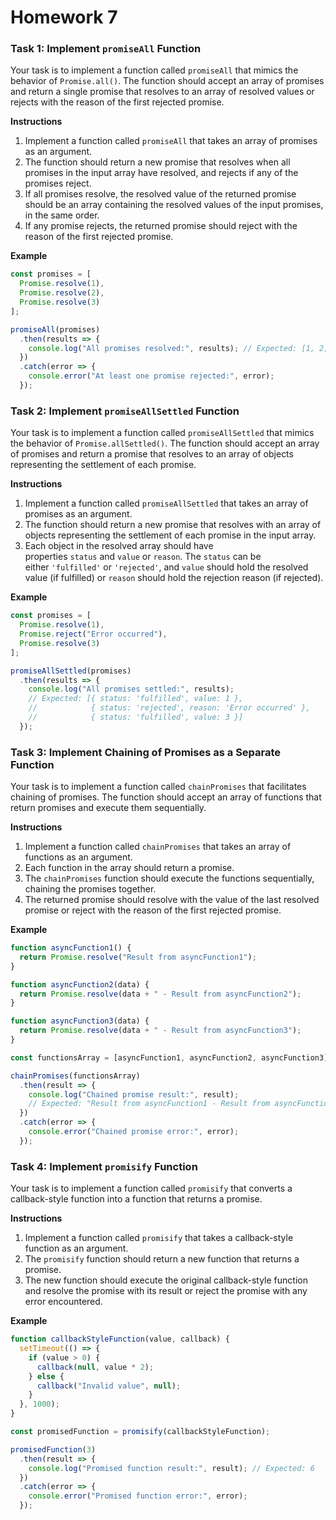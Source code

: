 # Homework 7

### **Task 1: Implement `promiseAll` Function**

Your task is to implement a function called `promiseAll` that mimics the behavior of `Promise.all()`. The function should accept an array of promises and return a single promise that resolves to an array of resolved values or rejects with the reason of the first rejected promise.

**Instructions**

1. Implement a function called `promiseAll` that takes an array of promises as an argument.
2. The function should return a new promise that resolves when all promises in the input array have resolved, and rejects if any of the promises reject.
3. If all promises resolve, the resolved value of the returned promise should be an array containing the resolved values of the input promises, in the same order.
4. If any promise rejects, the returned promise should reject with the reason of the first rejected promise.

**Example**

```jsx
const promises = [
  Promise.resolve(1),
  Promise.resolve(2),
  Promise.resolve(3)
];

promiseAll(promises)
  .then(results => {
    console.log("All promises resolved:", results); // Expected: [1, 2, 3]
  })
  .catch(error => {
    console.error("At least one promise rejected:", error);
  });
```

### **Task 2: Implement `promiseAllSettled` Function**

Your task is to implement a function called `promiseAllSettled` that mimics the behavior of `Promise.allSettled()`. The function should accept an array of promises and return a promise that resolves to an array of objects representing the settlement of each promise.

**Instructions**

1. Implement a function called `promiseAllSettled` that takes an array of promises as an argument.
2. The function should return a new promise that resolves with an array of objects representing the settlement of each promise in the input array.
3. Each object in the resolved array should have properties `status` and `value` or `reason`. The `status` can be either `'fulfilled'` or `'rejected'`, and `value` should hold the resolved value (if fulfilled) or `reason` should hold the rejection reason (if rejected).

**Example**

```jsx
const promises = [
  Promise.resolve(1),
  Promise.reject("Error occurred"),
  Promise.resolve(3)
];

promiseAllSettled(promises)
  .then(results => {
    console.log("All promises settled:", results);
    // Expected: [{ status: 'fulfilled', value: 1 },
    //            { status: 'rejected', reason: 'Error occurred' },
    //            { status: 'fulfilled', value: 3 }]
  });
```

### **Task 3: Implement Chaining of Promises as a Separate Function**

Your task is to implement a function called `chainPromises` that facilitates chaining of promises. The function should accept an array of functions that return promises and execute them sequentially.

**Instructions**

1. Implement a function called `chainPromises` that takes an array of functions as an argument.
2. Each function in the array should return a promise.
3. The `chainPromises` function should execute the functions sequentially, chaining the promises together.
4. The returned promise should resolve with the value of the last resolved promise or reject with the reason of the first rejected promise.

**Example**

```jsx
function asyncFunction1() {
  return Promise.resolve("Result from asyncFunction1");
}

function asyncFunction2(data) {
  return Promise.resolve(data + " - Result from asyncFunction2");
}

function asyncFunction3(data) {
  return Promise.resolve(data + " - Result from asyncFunction3");
}

const functionsArray = [asyncFunction1, asyncFunction2, asyncFunction3];

chainPromises(functionsArray)
  .then(result => {
    console.log("Chained promise result:", result);
    // Expected: "Result from asyncFunction1 - Result from asyncFunction2 - Result from asyncFunction3"
  })
  .catch(error => {
    console.error("Chained promise error:", error);
  });
```

### **Task 4: Implement `promisify` Function**

Your task is to implement a function called `promisify` that converts a callback-style function into a function that returns a promise.

**Instructions**

1. Implement a function called `promisify` that takes a callback-style function as an argument.
2. The `promisify` function should return a new function that returns a promise.
3. The new function should execute the original callback-style function and resolve the promise with its result or reject the promise with any error encountered.

**Example**

```jsx
function callbackStyleFunction(value, callback) {
  setTimeout(() => {
    if (value > 0) {
      callback(null, value * 2);
    } else {
      callback("Invalid value", null);
    }
  }, 1000);
}

const promisedFunction = promisify(callbackStyleFunction);

promisedFunction(3)
  .then(result => {
    console.log("Promised function result:", result); // Expected: 6
  })
  .catch(error => {
    console.error("Promised function error:", error);
  });
```
